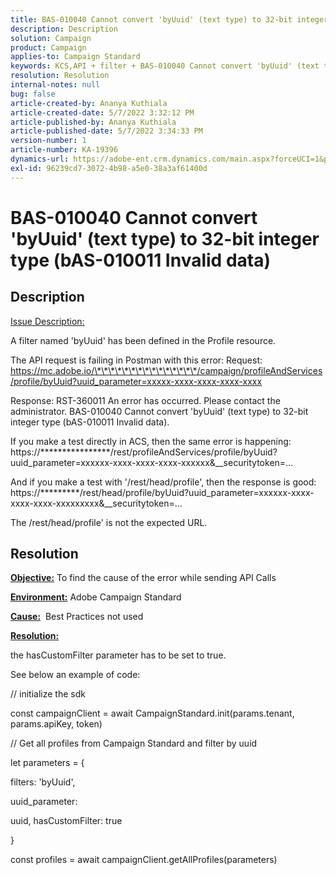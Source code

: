 ```yaml
---
title: BAS-010040 Cannot convert 'byUuid' (text type) to 32-bit integer type (bAS-010011 Invalid data)
description: Description
solution: Campaign
product: Campaign
applies-to: Campaign Standard
keywords: KCS,API + filter + BAS-010040 Cannot convert 'byUuid' (text type) to 32-bit integer type (bAS-010011 Invalid data)
resolution: Resolution
internal-notes: null
bug: false
article-created-by: Ananya Kuthiala
article-created-date: 5/7/2022 3:32:12 PM
article-published-by: Ananya Kuthiala
article-published-date: 5/7/2022 3:34:33 PM
version-number: 1
article-number: KA-19396
dynamics-url: https://adobe-ent.crm.dynamics.com/main.aspx?forceUCI=1&pagetype=entityrecord&etn=knowledgearticle&id=6bbfd5d7-1ace-ec11-a7b5-0022480a8e40
exl-id: 96239cd7-3072-4b98-a5e0-38a3af61400d
---
```

# BAS-010040 Cannot convert 'byUuid' (text type) to 32-bit integer type (bAS-010011 Invalid data)

## Description


<u>Issue Description:</u>

A filter named 'byUuid' has been defined in the Profile resource.

The API request is failing in Postman with this error:
 Request: https://mc.adobe.io/\*\*\*\*\*\*\*\*\*\*\*\*\*\*\*/campaign/profileAndServices/profile/byUuid?uuid_parameter=xxxxx-xxxx-xxxx-xxxx-xxxx

Response: RST-360011 An error has occurred. Please contact the administrator.
 BAS-010040 Cannot convert 'byUuid' (text type) to 32-bit integer type (bAS-010011 Invalid data).

If you make a test directly in ACS, then the same error is happening:
 https://\*\*\*\*\*\*\*\*\*\*\*\*\*\*\*\*/rest/profileAndServices/profile/byUuid?uuid_parameter=xxxxxx-xxxx-xxxx-xxxx-xxxxxx&__securitytoken=...

And if you make a test with '/rest/head/profile', then the response is good:
 https://\*\*\*\*\*\*\*\*\*/rest/head/profile/byUuid?uuid_parameter=xxxxxx-xxxx-xxxx-xxxx-xxxxxxxxx&__securitytoken=...

The /rest/head/profile' is not the expected URL.


## Resolution


<b><u>Objective:</u></b> To find the cause of the error while sending API Calls

<b><u>Environment:</u></b> Adobe Campaign Standard

<b><u>Cause:</u></b>  Best Practices not used

<b><u>Resolution:</u></b>



the hasCustomFilter parameter has to be set to true.

See below an example of code:

// initialize the sdk

const campaignClient = await CampaignStandard.init(params.tenant, params.apiKey, token)

// Get all profiles from Campaign Standard and filter by uuid

let parameters = {

filters: 'byUuid',

uuid_parameter:

uuid, hasCustomFilter: true

}

const profiles = await campaignClient.getAllProfiles(parameters)

